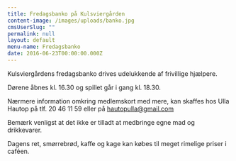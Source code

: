 ```yaml
---
title: Fredagsbanko på Kulsviergården
content-image: /images/uploads/banko.jpg
cmsUserSlug: ""
permalink: null
layout: default
menu-name: Fredagsbanko
date: 2016-06-23T00:00:00.000Z
---
```


Kulsviergårdens fredagsbanko drives udelukkende af frivillige hjælpere.

Dørene åbnes kl. 16.30 og spillet går i gang kl. 18.30.

Nærmere information omkring medlemskort med mere, kan skaffes hos Ulla Hautop på tlf. 20 46 11 59 eller på [hautopulla@gmail.com](mailto:hautopulla@mail.com)

Bemærk venligst at det ikke er tilladt at medbringe egne mad og drikkevarer. 

Dagens ret, smørrebrød, kaffe og kage kan købes til meget rimelige priser i caféen.

